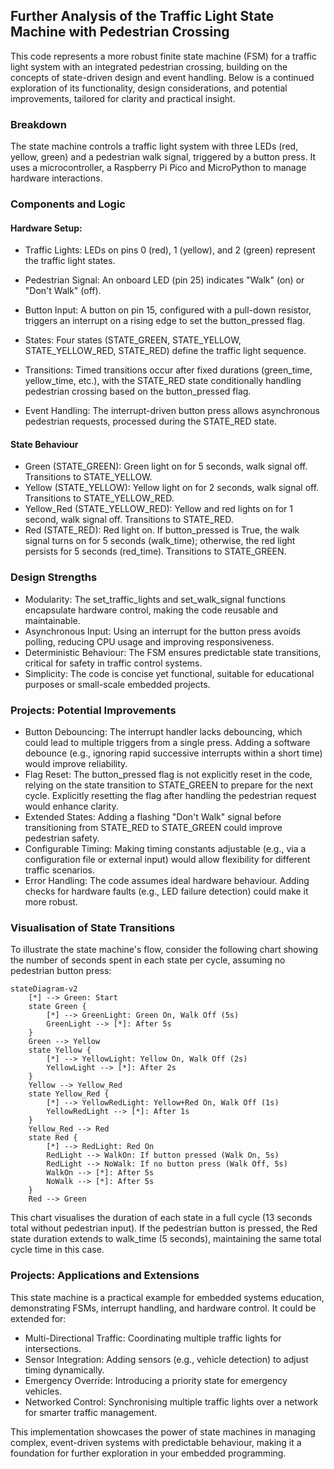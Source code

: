 
## Further Analysis of the Traffic Light State Machine with Pedestrian Crossing

This code represents a more robust finite state machine (FSM) for a traffic light system
with an integrated pedestrian crossing, building on the concepts of state-driven design
and event handling. Below is a continued exploration of its functionality, design
considerations, and potential improvements, tailored for clarity and practical insight.

### Breakdown

The state machine controls a traffic light system with three LEDs (red, yellow, green)
and a pedestrian walk signal, triggered by a button press. It uses a microcontroller,
a Raspberry Pi Pico and MicroPython to manage hardware interactions.

### Components and Logic

#### Hardware Setup:

- Traffic Lights: LEDs on pins 0 (red), 1 (yellow), and 2 (green)
  represent the traffic light states.
- Pedestrian Signal: An onboard LED (pin 25) indicates "Walk" (on)
  or "Don't Walk" (off).
- Button Input: A button on pin 15, configured with a pull-down resistor,
  triggers an interrupt on a rising edge to set the button_pressed flag.


- States: Four states (STATE_GREEN, STATE_YELLOW, STATE_YELLOW_RED, STATE_RED)
  define the traffic light sequence.
- Transitions: Timed transitions occur after fixed durations (green_time,
  yellow_time, etc.), with the STATE_RED state conditionally handling pedestrian
  crossing based on the button_pressed flag.
- Event Handling: The interrupt-driven button press allows asynchronous pedestrian
  requests, processed during the STATE_RED state.


#### State Behaviour

- Green (STATE_GREEN): Green light on for 5 seconds, walk signal off.
  Transitions to STATE_YELLOW.
- Yellow (STATE_YELLOW): Yellow light on for 2 seconds, walk signal off.
  Transitions to STATE_YELLOW_RED.
- Yellow_Red (STATE_YELLOW_RED): Yellow and red lights on for 1 second,
  walk signal off. Transitions to STATE_RED.
- Red (STATE_RED): Red light on. If button_pressed is True, the walk signal
  turns on for 5 seconds (walk_time); otherwise, the red light persists
  for 5 seconds (red_time). Transitions to STATE_GREEN.


### Design Strengths

- Modularity: The set_traffic_lights and set_walk_signal functions encapsulate
  hardware control, making the code reusable and maintainable.
- Asynchronous Input: Using an interrupt for the button press avoids polling,
  reducing CPU usage and improving responsiveness.
- Deterministic Behaviour: The FSM ensures predictable state transitions,
  critical for safety in traffic control systems.
- Simplicity: The code is concise yet functional, suitable for educational
  purposes or small-scale embedded projects.


### Projects: Potential Improvements

- Button Debouncing: The interrupt handler lacks debouncing, which could lead to
  multiple triggers from a single press. Adding a software debounce (e.g., ignoring
  rapid successive interrupts within a short time) would improve reliability.
- Flag Reset: The button_pressed flag is not explicitly reset in the code, relying
  on the state transition to STATE_GREEN to prepare for the next cycle. Explicitly
  resetting the flag after handling the pedestrian request would enhance clarity.
- Extended States: Adding a flashing "Don't Walk" signal before transitioning from
  STATE_RED to STATE_GREEN could improve pedestrian safety.
- Configurable Timing: Making timing constants adjustable (e.g., via a configuration
  file or external input) would allow flexibility for different traffic scenarios.
- Error Handling: The code assumes ideal hardware behaviour. Adding checks for hardware
  faults (e.g., LED failure detection) could make it more robust.


### Visualisation of State Transitions

To illustrate the state machine's flow, consider the following chart showing the number
of seconds spent in each state per cycle, assuming no pedestrian button press:
```mermaid
stateDiagram-v2
    [*] --> Green: Start
    state Green {
        [*] --> GreenLight: Green On, Walk Off (5s)
        GreenLight --> [*]: After 5s
    }
    Green --> Yellow
    state Yellow {
        [*] --> YellowLight: Yellow On, Walk Off (2s)
        YellowLight --> [*]: After 2s
    }
    Yellow --> Yellow_Red
    state Yellow_Red {
        [*] --> YellowRedLight: Yellow+Red On, Walk Off (1s)
        YellowRedLight --> [*]: After 1s
    }
    Yellow_Red --> Red
    state Red {
        [*] --> RedLight: Red On
        RedLight --> WalkOn: If button pressed (Walk On, 5s)
        RedLight --> NoWalk: If no button press (Walk Off, 5s)
        WalkOn --> [*]: After 5s
        NoWalk --> [*]: After 5s
    }
    Red --> Green
```

This chart visualises the duration of each state in a full cycle (13 seconds total
without pedestrian input). If the pedestrian button is pressed, the Red state duration
extends to walk_time (5 seconds), maintaining the same total cycle time in this case.


### Projects: Applications and Extensions

This state machine is a practical example for embedded systems education, demonstrating FSMs,
interrupt handling, and hardware control. It could be extended for:

- Multi-Directional Traffic: Coordinating multiple traffic lights for intersections.
- Sensor Integration: Adding sensors (e.g., vehicle detection) to adjust timing dynamically.
- Emergency Override: Introducing a priority state for emergency vehicles.
- Networked Control: Synchronising multiple traffic lights over a network for smarter traffic
  management.

This implementation showcases the power of state machines in managing complex, event-driven
systems with predictable behaviour, making it a foundation for further exploration in your
embedded programming.

